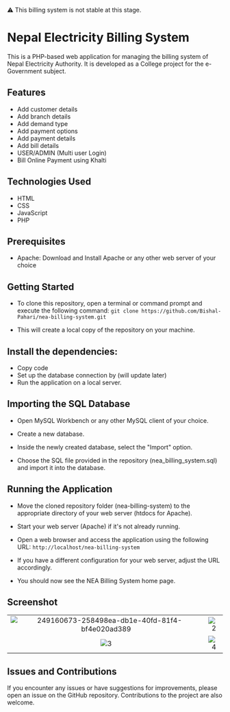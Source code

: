 
⚠️ This billing system  is not stable at this stage.


# Nepal Electricity Billing System
This is a PHP-based web application for managing the billing system of Nepal Electricity Authority. It is developed as a College project for the e-Government subject.

## Features
* Add customer details
* Add branch details
* Add demand type
* Add payment options
* Add payment details
* Add bill details
* USER/ADMIN (Multi user Login)
* Bill Online Payment using Khalti 

## Technologies Used
* HTML
* CSS
* JavaScript
* PHP


## Prerequisites
* Apache: Download and Install Apache or any other web server of your choice

## Getting Started
* To clone this repository, open a terminal or command prompt and execute the following command:
```git clone https://github.com/Bishal-Pahari/nea-billing-system.git```

* This will create a local copy of the repository on your machine.

## Install the dependencies:
* Copy code
* Set up the database connection by (will update later)
* Run the application on a local server.

## Importing the SQL Database
* Open MySQL Workbench or any other MySQL client of your choice.

* Create a new database.

* Inside the newly created database, select the "Import" option.

* Choose the SQL file provided in the repository (nea_billing_system.sql) and import it into the database.

## Running the Application
* Move the cloned repository folder (nea-billing-system) to the appropriate directory of your web server (htdocs for Apache).

* Start your web server (Apache) if it's not already running.

* Open a web browser and access the application using the following URL:
```http://localhost/nea-billing-system```

* If you have a different configuration for your web server, adjust the URL accordingly.

* You should now see the NEA Billing System home page.


## Screenshot
|                       |                       |              
| :-------------------: | :-------------------: | 
| ![249160673-258498ea-db1e-40fd-81f4-bf4e020ad389](https://github.com/Bishal-Pahari/NEA-billing-system/assets/61013432/ea9ba4e8-a033-4137-a274-38475167d223) | ![2](https://github.com/Bishal-Pahari/NEA-billing-system/assets/61013432/9bdddd46-b9a2-438a-9533-a81b2cff6f63) |
| ![3](https://github.com/Bishal-Pahari/NEA-billing-system/assets/61013432/369d7420-378a-491d-a42e-2e0f2c724ebc) | ![4](https://github.com/Bishal-Pahari/NEA-billing-system/assets/61013432/c86d1225-2f2a-49db-b4b8-eb6ccc6784a2) | 





## Issues and Contributions
If you encounter any issues or have suggestions for improvements, please open an issue on the GitHub repository. Contributions to the project are also welcome.
